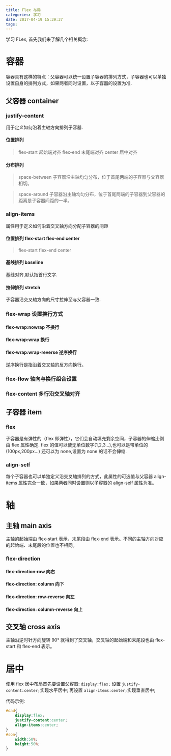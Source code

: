 ```yaml
---
title: Flex 布局
categories: 学习
date: 2017-04-19 15:39:37
tags:
---
```


<!--more-->

学习 FLex, 首先我们来了解几个相关概念:

# 容器
容器具有这样的特点：父容器可以统一设置子容器的排列方式，子容器也可以单独设置自身的排列方式，如果两者同时设置，以子容器的设置为准.
## 父容器 container
### justify-content
用于定义如何沿着主轴方向排列子容器.
#### 位置排列
>flex-start 起始端对齐
>flex-end 末尾端对齐
>center 居中对齐

#### 分布排列
>space-between
>子容器沿主轴均匀分布，位于首尾两端的子容器与父容器相切。


>space-around
>子容器沿主轴均匀分布，位于首尾两端的子容器到父容器的距离是子容器间距的一半。


### align-items
属性用于定义如何沿着交叉轴方向分配子容器的间距
#### 位置排列 flex-start flex-end center
>flex-start
>flex-end
>center

#### 基线排列 baseline
基线对齐,默认指首行文字.
#### 拉伸排列 stretch
子容器沿交叉轴方向的尺寸拉伸至与父容器一致.

### flex-wrap 设置换行方式
#### flex-wrap:nowrap 不换行

#### flex-wrap:wrap 换行

#### flex-wrap:wrap-reverse 逆序换行
逆序换行是指沿着交叉轴的反方向换行。

### flex-flow 轴向与换行组合设置

### flex-content 多行沿交叉轴对齐

## 子容器 item
### flex
子容器是有弹性的（flex 即弹性），它们会自动填充剩余空间，子容器的伸缩比例由 flex 属性确定.
flex 的值可以使无单位数字(1,2,3...),也可以是带单位的(100px,200px...)
还可以为 none,设置为 none 的话不会伸缩.

### align-self
每个子容器也可以单独定义沿交叉轴排列的方式，此属性的可选值与父容器 align-items 属性完全一致，如果两者同时设置则以子容器的 align-self 属性为准。

# 轴
## 主轴 main axis
主轴的起始端由 flex-start 表示，末尾段由 flex-end 表示。不同的主轴方向对应的起始端、末尾段的位置也不相同。

### flex-direction
#### flex-direction:row 向右
#### flex-direction: column 向下
#### flex-direction: row-reverse 向左
#### flex-direction: column-reverse 向上

## 交叉轴 cross axis
主轴沿逆时针方向旋转 90° 就得到了交叉轴，交叉轴的起始端和末尾段也由 flex-start 和 flex-end 表示。

# 居中
使用 flex 居中布局首先要设置父容器:
``display:flex;``
设置 ``justify-content:center;``实现水平居中;
再设置 ``align-items:center;``实现垂直居中;

代码示例:
```CSS
#dad{
    display:flex;
    justify-content:center;
    align-items:center;
}
#son{
    width:50%;
    height:50%;
}
```

